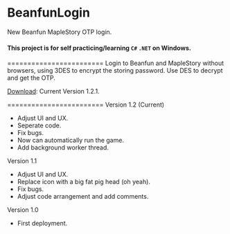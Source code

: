 # BeanfunLogin
New Beanfun MapleStory OTP login.

#### This project is for self practicing/learning ``C#`` ``.NET`` on Windows.
========================
Login to Beanfun and MapleStory without browsers, using 3DES to encrypt the storing password. Use DES to decrypt and get the OTP.

[Download](https://github.com/kevin940726/BeanfunLogin/raw/master/BeanfunLogin.exe): Current Version 1.2.1.

========================
Version 1.2 (Current)
- Adjust UI and UX.
- Seperate code.
- Fix bugs.
- Now can automatically run the game.
- Add background worker thread.

Version 1.1
- Adjust UI and UX.
- Replace icon with a big fat pig head (oh yeah).
- Fix bugs.
- Adjust code arrangement and add comments.

Version 1.0
- First deployment.
